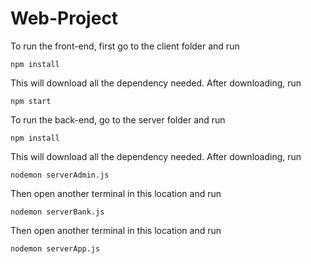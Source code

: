 # Web-Project
To run the front-end, first go to the client folder and run 
```
npm install
```
This will download all the dependency needed. After downloading, run 
```
npm start
```
To run the back-end, go to the server folder and run 
```
npm install
```
This will download all the dependency needed. After downloading, run 
```
nodemon serverAdmin.js
```
Then open another terminal in this location and run
```
nodemon serverBank.js
```
Then open another terminal in this location and run
```
nodemon serverApp.js
```
